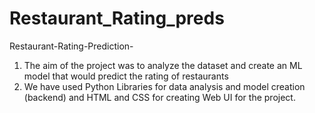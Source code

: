 # Restaurant_Rating_preds
Restaurant-Rating-Prediction-

1. The aim of the project was to analyze the dataset and create an ML model that would predict the rating of restaurants
2. We have used Python Libraries for data analysis and model creation (backend) and HTML and CSS for creating Web UI for the project.

